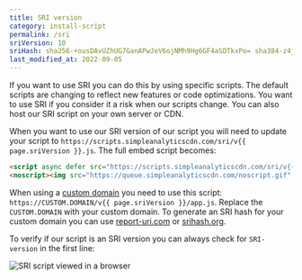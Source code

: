```yaml
---
title: SRI version
category: install-script
permalink: /sri
sriVersion: 10
sriHash: sha256-+ousDAvUZhUG7GanAPwJeV6ojNMh9Hg6GF4aSDTkxPo= sha384-z4je5GuhB38cdoxdNMqzPBfivGBm7MAjrfAkvJJvAiHjCtYPJItaTpg1jv4JYyWu sha512-30lE33nADvuEhVUGKFTqxnxesG9hU0BLpU9VeRGY1/t/iQa3hRvi2ACSbk0kgXfFngCefZRHPKZXkumbENgLzw==
last_modified_at: 2022-09-05
---
```


If you want to use SRI you can do this by using specific scripts. The default scripts are changing to reflect new features or code optimizations. You want to use SRI if you consider it a risk when our scripts change. You can also host our SRI script on your own server or CDN.

When you want to use our SRI version of our script you will need to update your script to `https://scripts.simpleanalyticscdn.com/sri/v{{ page.sriVersion }}.js`. The full embed script becomes:

<!-- prettier-ignore -->
```html
<script async defer src="https://scripts.simpleanalyticscdn.com/sri/v{{ page.sriVersion }}.js" integrity="{{ page.sriHash }}" crossorigin="anonymous"></script>
<noscript><img src="https://queue.simpleanalyticscdn.com/noscript.gif" alt="" referrerpolicy="no-referrer-when-downgrade" /></noscript>
```

When using a [custom domain](/bypass-ad-blockers) you need to use this script: `https://CUSTOM.DOMAIN/v{{ page.sriVersion }}/app.js`. Replace the `CUSTOM.DOMAIN` with your custom domain. To generate an SRI hash for your custom domain you can use [report-uri.com](https://report-uri.com/home/sri_hash) or [srihash.org](https://www.srihash.org/).

To verify if our script is an SRI version you can always check for `SRI-version` in the first line:

<img class="border" src="https://user-images.githubusercontent.com/1079135/147767570-1f7d86bb-b824-4e22-87e3-fbe2757e01c1.png" alt="SRI script viewed in a browser" />
